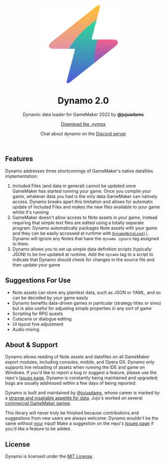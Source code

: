 <img src="https://raw.githubusercontent.com/JujuAdams/Dynamo/master/LOGO.png" width="50%" style="display: block; margin: auto;" />
<h1 align="center">Dynamo 2.0</h1>
<p align="center">Dynamic data loader for GameMaker 2022 by <b>@jujuadams</b></p>
<p align="center"><a href="https://github.com/JujuAdams/Dynamo/releases/">Download the .yymps</a></p>
<p align="center">Chat about dynamo on the <a href="https://discord.gg/8krYCqr">Discord server</a></p>

&nbsp;

## Features

Dynamo addresses three shortcomings of GameMaker's native datafiles implementation:

1. Included Files (and data in general) cannot be updated once GameMaker has started running your game. Once you compile your game, whatever data you had is the only data GameMaker can natively access. Dynamo breaks apart this limitation and allows for automatic update of Included Files and makes the new files available to your game whilst it's running
2. GameMaker doesn't allow access to Note assets in your game, instead requiring that simple text files are edited using a totally separate program. Dynamo automatically packages Note assets with your game and they can be easily accessed at runtime with [`DynamoNoteLoad()`](gml-functions?id=dynamonoteloadname). Dynamo will ignore any Notes that have the `dynamo ignore` tag assigned to them.
3. Dynamo allows you to set up simple data definition scripts (typically JSON) to be live updated at runtime. Add the `dynamo` tag to a script to indicate that Dynamo should check for changes in the source file and then update your game

## Suggestions For Use

- Note assets can store any plaintext data, such as JSON or YAML, and so can be decoded by your game easily
- Dynamo benefits data-driven games in particular (strategy titles or sims) but is also useful for adjusting simple properties in any sort of game
- Scripting for RPG quests
- Cutscene or dialogue editing
- UI layout fine adjustment
- Audio mixing

## About & Support

Dynamo allows reading of Note assets and datafiles on all GameMaker export modules, including consoles, mobile, and Opera GX. Dynamo only supports live reloading of assets when running the IDE and game on Windows. If you'd like to report a bug or suggest a feature, please use the repo's [Issues page](https://github.com/JujuAdams/Dynamo/issues). Dynamo is constantly being maintained and upgraded; bugs are usually addressed within a few days of being reported.

Dynamo is built and maintained by [@jujuadams](https://twitter.com/jujuadams), whose career is marked by a [strange and insatiable appetite for data](https://www.youtube.com/watch?v=Uj7nr6vSRvs). Juju's worked on several [commercial GameMaker games](http://www.jujuadams.com/).

This library will never truly be finished because contributions and suggestions from new users are always welcome. Dynamo wouldn't be the same without [your](https://tenor.com/search/whos-awesome-gifs) input! Make a suggestion on the repo's [Issues page](https://github.com/JujuAdams/dynamo/issues) if you'd like a feature to be added.

## License

Dynamo is licensed under the [MIT License](https://github.com/JujuAdams/dynamo/blob/master/LICENSE).
